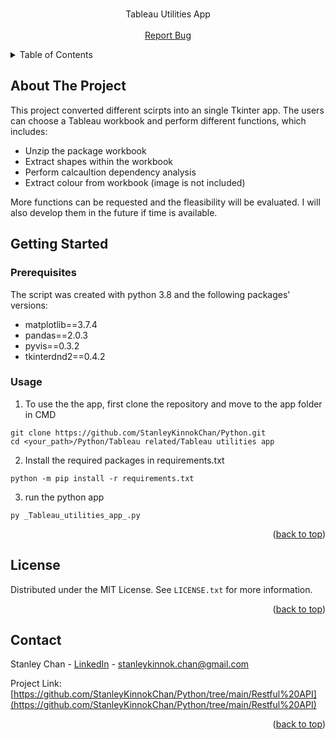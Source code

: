 <!-- PROJECT LOGO -->
<br />
<div align="center">
  <p align="center">
    Tableau Utilities App
    <br />
    <br />
    <a href="https://github.com/StanleyKinnokChan/Python/issues">Report Bug</a>
  </p>
</div>


<!-- TABLE OF CONTENTS -->
<details>
  <summary>Table of Contents</summary>
  <ol>
    <li>
      <a href="#about-the-project">About The Project</a>
    </li>
    <li>
      <a href="#getting-started">Getting Started</a>
      <ul>
        <li><a href="#prerequisites">Prerequisites</a></li>
      </ul>
    </li>
    <li><a href="#usage">Usage</a></li>
    <li><a href="#contact">Contact</a></li>
  </ol>
</details>


<!-- ABOUT THE PROJECT -->
## About The Project
This project converted different scirpts into an single Tkinter app. The users can choose a Tableau workbook and perform different functions, which includes:
- Unzip the package workbook
- Extract shapes within the workbook
- Perform calcaultion dependency analysis
- Extract colour from workbook (image is not included)

More functions can be requested and the fleasibility will be evaluated. I will also develop them in the future if time is available.

<!-- GETTING STARTED -->
## Getting Started

### Prerequisites

The script was created with python 3.8 and the following packages' versions:
- matplotlib==3.7.4
- pandas==2.0.3
- pyvis==0.3.2
- tkinterdnd2==0.4.2

### Usage
1. To use the the app, first clone the repository and move to the app folder in CMD
```
git clone https://github.com/StanleyKinnokChan/Python.git
cd <your_path>/Python/Tableau related/Tableau utilities app
```
  
2. Install the required packages in requirements.txt
```
python -m pip install -r requirements.txt
```

3. run the python app
```
py _Tableau_utilities_app_.py
```

<p align="right">(<a href="#readme-top">back to top</a>)</p>

<!-- LICENSE -->
## License

Distributed under the MIT License. See `LICENSE.txt` for more information.

<p align="right">(<a href="#readme-top">back to top</a>)</p>


<!-- CONTACT -->
## Contact

Stanley Chan - [LinkedIn](https://www.linkedin.com/in/staneykinnok-chan/) - stanleykinnok.chan@gmail.com

Project Link: [https://github.com/StanleyKinnokChan/Python/tree/main/Restful%20API](https://github.com/StanleyKinnokChan/Python/tree/main/Restful%20API)

<p align="right">(<a href="#readme-top">back to top</a>)</p>



<!-- MARKDOWN LINKS & IMAGES -->
<!-- https://www.markdownguide.org/basic-syntax/#reference-style-links -->

[forks-url]: https://github.com/othneildrew/Best-README-Template/network/members

